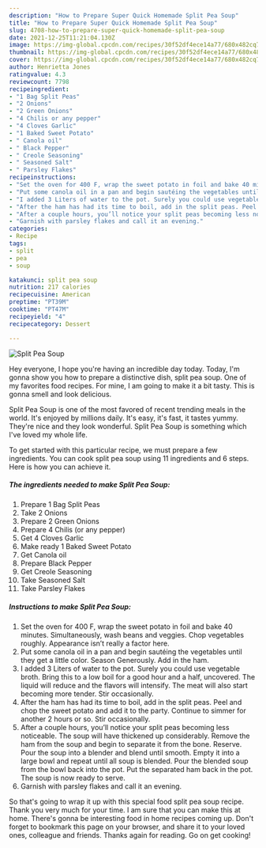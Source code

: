 ```yaml
---
description: "How to Prepare Super Quick Homemade Split Pea Soup"
title: "How to Prepare Super Quick Homemade Split Pea Soup"
slug: 4708-how-to-prepare-super-quick-homemade-split-pea-soup
date: 2021-12-25T11:21:04.130Z
image: https://img-global.cpcdn.com/recipes/30f52df4ece14a77/680x482cq70/split-pea-soup-recipe-main-photo.jpg
thumbnail: https://img-global.cpcdn.com/recipes/30f52df4ece14a77/680x482cq70/split-pea-soup-recipe-main-photo.jpg
cover: https://img-global.cpcdn.com/recipes/30f52df4ece14a77/680x482cq70/split-pea-soup-recipe-main-photo.jpg
author: Henrietta Jones
ratingvalue: 4.3
reviewcount: 7798
recipeingredient:
- "1 Bag Split Peas"
- "2 Onions"
- "2 Green Onions"
- "4 Chilis or any pepper"
- "4 Cloves Garlic"
- "1 Baked Sweet Potato"
- " Canola oil"
- " Black Pepper"
- " Creole Seasoning"
- " Seasoned Salt"
- " Parsley Flakes"
recipeinstructions:
- "Set the oven for 400 F, wrap the sweet potato in foil and bake 40 minutes. Simultaneously, wash beans and veggies. Chop vegetables roughly. Appearance isn’t really a factor here."
- "Put some canola oil in a pan and begin sautéing the vegetables until they get a little color. Season Generously. Add in the ham."
- "I added 3 Liters of water to the pot. Surely you could use vegetable broth. Bring this to a low boil for a good hour and a half, uncovered. The liquid will reduce and the flavors will intensify. The meat will also start becoming more tender. Stir occasionally."
- "After the ham has had its time to boil, add in the split peas. Peel and chop the sweet potato and add it to the party. Continue to simmer for another 2 hours or so. Stir occasionally."
- "After a couple hours, you’ll notice your split peas becoming less noticeable. The soup will have thickened up considerably. Remove the ham from the soup and begin to separate it from the bone. Reserve. Pour the soup into a blender and blend until smooth. Empty it into a large bowl and repeat until all soup is blended. Pour the blended soup from the bowl back into the pot. Put the separated ham back in the pot. The soup is now ready to serve."
- "Garnish with parsley flakes and call it an evening."
categories:
- Recipe
tags:
- split
- pea
- soup

katakunci: split pea soup 
nutrition: 217 calories
recipecuisine: American
preptime: "PT39M"
cooktime: "PT47M"
recipeyield: "4"
recipecategory: Dessert

---
```



![Split Pea Soup](https://img-global.cpcdn.com/recipes/30f52df4ece14a77/680x482cq70/split-pea-soup-recipe-main-photo.jpg)

Hey everyone, I hope you're having an incredible day today. Today, I'm gonna show you how to prepare a distinctive dish, split pea soup. One of my favorites food recipes. For mine, I am going to make it a bit tasty. This is gonna smell and look delicious.

Split Pea Soup is one of the most favored of recent trending meals in the world. It's enjoyed by millions daily. It's easy, it's fast, it tastes yummy. They're nice and they look wonderful. Split Pea Soup is something which I've loved my whole life.




To get started with this particular recipe, we must prepare a few ingredients. You can cook split pea soup using 11 ingredients and 6 steps. Here is how you can achieve it.

<!--inarticleads1-->

##### The ingredients needed to make Split Pea Soup:

1. Prepare 1 Bag Split Peas
1. Take 2 Onions
1. Prepare 2 Green Onions
1. Prepare 4 Chilis (or any pepper)
1. Get 4 Cloves Garlic
1. Make ready 1 Baked Sweet Potato
1. Get  Canola oil
1. Prepare  Black Pepper
1. Get  Creole Seasoning
1. Take  Seasoned Salt
1. Take  Parsley Flakes




<!--inarticleads2-->

##### Instructions to make Split Pea Soup:

1. Set the oven for 400 F, wrap the sweet potato in foil and bake 40 minutes. Simultaneously, wash beans and veggies. Chop vegetables roughly. Appearance isn’t really a factor here.
1. Put some canola oil in a pan and begin sautéing the vegetables until they get a little color. Season Generously. Add in the ham.
1. I added 3 Liters of water to the pot. Surely you could use vegetable broth. Bring this to a low boil for a good hour and a half, uncovered. The liquid will reduce and the flavors will intensify. The meat will also start becoming more tender. Stir occasionally.
1. After the ham has had its time to boil, add in the split peas. Peel and chop the sweet potato and add it to the party. Continue to simmer for another 2 hours or so. Stir occasionally.
1. After a couple hours, you’ll notice your split peas becoming less noticeable. The soup will have thickened up considerably. Remove the ham from the soup and begin to separate it from the bone. Reserve. Pour the soup into a blender and blend until smooth. Empty it into a large bowl and repeat until all soup is blended. Pour the blended soup from the bowl back into the pot. Put the separated ham back in the pot. The soup is now ready to serve.
1. Garnish with parsley flakes and call it an evening.




So that's going to wrap it up with this special food split pea soup recipe. Thank you very much for your time. I am sure that you can make this at home. There's gonna be interesting food in home recipes coming up. Don't forget to bookmark this page on your browser, and share it to your loved ones, colleague and friends. Thanks again for reading. Go on get cooking!
